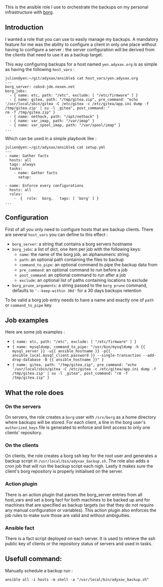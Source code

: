 This is the ansible role I use to orchestrate the backups on my personal infrastructure with [borg](https://borgbackup.readthedocs.io/en/stable/).

## Introduction

I wanted a role that you can use to easily manage my backups. A mandatory feature for me was the ability to configure a client in only one place without having to configure a server : the server configuration will be derived from the clients that need to use it as a backup target.

This way configuring backups for a host named `yen.adyxax.org` is as simple as having the following `host_vars` :
```
julien@yen:~/git/adyxax/ansible$ cat host_vars/yen.adyxax.org
---
borg_server: cobsd-jde.nexen.net
borg_jobs:
  - { name: etc, path: "/etc", exclude: [ "/etc/firmware" ] }
  - { name: gitea, path: "/tmp/gitea.zip", pre_command: "echo '/usr/local/sbin/gitea -C /etc/gitea -c /etc/gitea/app.ini dump -f /tmp/gitea.zip' | su -l _gitea", post_command: "
rm -f /tmp/gitea.zip" }
  - { name: nethack, path: "/opt/nethack" }
  - { name: var_imap, path: "/var/imap" }
  - { name: var_spool_imap, path: "/var/spool/imap" }
...
```

Which can be used in a simple playbook like :
```
julien@yen:~/git/adyxax/ansible$ cat setup.yml
---
- name: Gather facts
  hosts: all
  tags: always
  tasks:
    - name: Gather facts
      setup:

- name: Enforce every configurations
  hosts: all
  roles:
    -  {  role:  borg,   tags: [ 'borg' ] }
...
```

## Configuration

First of all you only need to configure hosts that are backup clients. There are several `host_vars` you can define to this effect :
- `borg_server`: a string that contains a borg servers hostname
- `borg_jobs`: a list of dict, one item per job with the following keys:
  - `name`: the name of the borg job, an alphanumeric string.
  - `path`: an optional path containing the files to backup
  - `command_to_pipe`: an optional command to pipe the backup data from
  - `pre_command`: an optional command to run before a job
  - `post_command`: an optional command to run after a job
  - `exclude`: an optional list of paths containing locations to exclude
- `borg_prune_arguments`: a string passed to the `borg prune` command, defaults to `'--keep-within 30d'` for a 30 days backups retention

To be valid a borg job entry needs to have a name and exactly one of `path` or `command_to_pipe` key.

## Job examples

Here are some job examples :
- `{ name: etc, path: "/etc", exclude: [ "/etc/firmware" ] }`
- `{ name: mysqldump, command_to_pipe: "/usr/bin/mysqldump -h {{ mysql_server }} -u{{ ansible_hostname }} -p{{ ansible_local.mysql_client.password }} --single-transaction --add-drop-database -B {{ ansible_hostname }}" }`
- `{ name: gitea, path: "/tmp/gitea.zip", pre_command: "echo '/usr/local/sbin/gitea -C /etc/gitea -c /etc/gitea/app.ini dump -f /tmp/gitea.zip' | su -l _gitea", post_command: "rm -f /tmp/gitea.zip" }`

## What the role does

### On the servers

On servers, the role creates a `borg` user with `/srv/borg` as a home directory where backups will be stored. For each client, a line in the borg user's `authorized_keys` file is generated to enforce and limit access to only one clients' repository.

### On the clients

On clients, the role creates a borg ssh key for the root user and generates a backup script in `/usr/local/bin/adyxax_backup.sh`. The role also adds a cron job that will run the backup script each nigh. Lastly it makes sure the client's borg repository is properly initialised on the server.

### Action plugin

There is an action plugin that parses the borg_server entries from all host_vars and set a borg fact for both machines to be backed up and for machines that are specified as backup targets (so that they do not require any manual configuration or variables). This action plugin also enforces the job rules to make sure those are valid and without ambiguities.

### Ansible fact

There is a fact script deployed on each server. It is used to retrieve the ssh public key of clients or the repository status of servers and used in tasks.

## Usefull command:

Manually schedule a backup run :
```
ansible all -i hosts -m shell -a "/usr/local/bin/adyxax_backup.sh"
```

